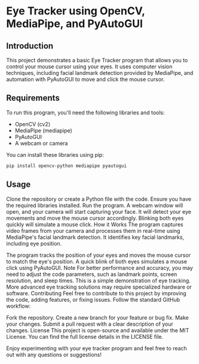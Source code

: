 # Eye Tracker using OpenCV, MediaPipe, and PyAutoGUI

## Introduction

This project demonstrates a basic Eye Tracker program that allows you to control your mouse cursor using your eyes. It uses computer vision techniques, including facial landmark detection provided by MediaPipe, and automation with PyAutoGUI to move and click the mouse cursor.

## Requirements

To run this program, you'll need the following libraries and tools:

- OpenCV (cv2)
- MediaPipe (mediapipe)
- PyAutoGUI
- A webcam or camera

You can install these libraries using pip:

```bash
pip install opencv-python mediapipe pyautogui
```


## Usage
Clone the repository or create a Python file with the code.
Ensure you have the required libraries installed.
Run the program.
A webcam window will open, and your camera will start capturing your face.
It will detect your eye movements and move the mouse cursor accordingly.
Blinking both eyes quickly will simulate a mouse click.
How it Works
The program captures video frames from your camera and processes them in real-time using MediaPipe's facial landmark detection. It identifies key facial landmarks, including eye position.

The program tracks the position of your eyes and moves the mouse cursor to match the eye's position.
A quick blink of both eyes simulates a mouse click using PyAutoGUI.
Note
For better performance and accuracy, you may need to adjust the code parameters, such as landmark points, screen resolution, and sleep times.
This is a simple demonstration of eye tracking. More advanced eye tracking solutions may require specialized hardware or software.
Contributing
Feel free to contribute to this project by improving the code, adding features, or fixing issues. Follow the standard GitHub workflow:

Fork the repository.
Create a new branch for your feature or bug fix.
Make your changes.
Submit a pull request with a clear description of your changes.
License
This project is open-source and available under the MIT License. You can find the full license details in the LICENSE file.

Enjoy experimenting with your eye tracker program and feel free to reach out with any questions or suggestions!

